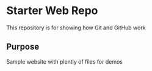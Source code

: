# Starter Web Repo

This repository is for showing how Git and GitHub work

## Purpose

Sample website with plently of files for demos
